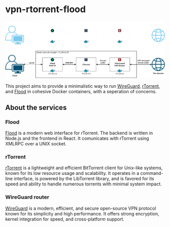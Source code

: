 # vpn-rtorrent-flood
![Diagram of service communication](docs/service-diagram-dark-theme.png#gh-dark-mode-only)
![Diagram of service communication](docs/service-diagram-light-theme.png#gh-light-mode-only)

This project aims to provide a minimalistic way to run [WireGuard](https://www.wireguard.com/), [rTorrent](https://github.com/rakshasa/rtorrent), and [Flood](https://github.com/jesec/flood) in cohesive Docker containers, with a seperation of concerns.

## About the services
### Flood
[Flood](https://github.com/jesec/flood) is a modern web interface for rTorrent. The backend is written in Node.js and the frontend in React. It comunicates with rTorrent using XMLRPC over a UNIX socket.

### rTorrent
[rTorrent](https://github.com/rakshasa/rtorrent) is a lightweight and efficient BitTorrent client for Unix-like systems, known for its low resource usage and scalability. It operates in a command-line interface, is powered by the LibTorrent library, and is favored for its speed and ability to handle numerous torrents with minimal system impact.

### WireGuard router
[WireGuard](https://www.wireguard.com/) is a modern, efficient, and secure open-source VPN protocol known for its simplicity and high performance. It offers strong encryption, kernel integration for speed, and cross-platform support.